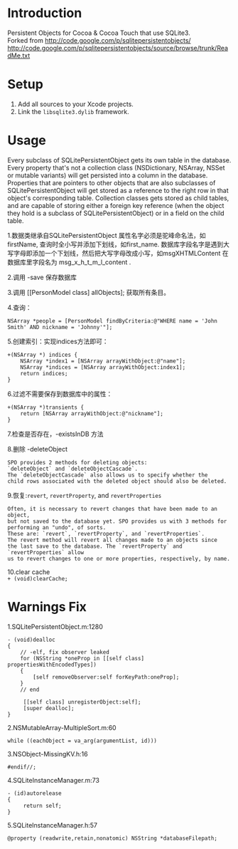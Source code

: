 Introduction
======================

Persistent Objects for Cocoa &amp; Cocoa Touch that use SQLite3. <br>
Forked from http://code.google.com/p/sqlitepersistentobjects/ <br>
http://code.google.com/p/sqlitepersistentobjects/source/browse/trunk/ReadMe.txt


Setup
=====================

1. Add all sources to your Xcode projects. 
2. Link the `libsqlite3.dylib` framework.


Usage
======================

Every subclass of SQLitePersistentObject gets its own table in the database. 
Every property that's not a collection class (NSDictionary, NSArray, NSSet or 
mutable variants) will get persisted into a column in the database. Properties
that are pointers to other objects that are also subclasses of 
SQLitePersistentObject will get stored as a reference to the right 
row in that object's corresponding table. Collection classes gets stored as 
child tables, and are capable of storing either a foreign key reference (when 
the object they hold is a subclass of SQLitePersistentObject) or in a field on 
the child table. 

1.数据类继承自SQLitePersistentObject
    属性名字必须是驼峰命名法，如firstName, 查询时全小写并添加下划线，如first_name.
    数据库字段名字是遇到大写字母即添加一个下划线，然后把大写字母改成小写，如msgXHTMLContent
    在数据库里字段名为 msg_x_h_t_m_l_content .
    
2.调用 -save 保存数据库

3.调用 [[PersonModel class] allObjects]; 获取所有条目。

4.查询：
```objc
NSArray *people = [PersonModel findByCriteria:@"WHERE name = 'John Smith' AND nickname = 'Johnny'"];
```

5.创建索引：实现indices方法即可：<br>
```objc
+(NSArray *) indices {
    NSArray *index1 = [NSArray arrayWithObject:@"name"];
    NSArray *indices = [NSArray arrayWithObject:index1];
    return indices;
} 
```

6.过滤不需要保存到数据库中的属性：<br>
```objc
+(NSArray *)transients {
    return [NSArray arrayWithObject:@"nickname"];
}
```

7.检查是否存在，-existsInDB 方法

8.删除 -deleteObject <br>
```
SPO provides 2 methods for deleting objects: 
`deleteObject` and `deleteObjectCascade`. 
The `deleteObjectCascade` also allows us to specify whether the 
child rows associated with the deleted object should also be deleted. 
```

9.恢复:`revert`, `revertProperty`, and `revertProperties`<br>
```
Often, it is necessary to revert changes that have been made to an object, 
but not saved to the database yet. SPO provides us with 3 methods for 
performing an "undo", of sorts. 
These are: `revert`, `revertProperty`, and `revertProperties`.
The revert method will revert all changes made to an objects since 
the last save to the database. The `revertProperty` and `revertProperties` allow
us to revert changes to one or more properties, respectively, by name.
```

10.clear cache<br>
`+ (void)clearCache;`


Warnings Fix
======================

1.SQLitePersistentObject.m:1280
```objc
- (void)dealloc
{
    // -elf, fix observer leaked
    for (NSString *oneProp in [[self class] propertiesWithEncodedTypes])
    {
        [self removeObserver:self forKeyPath:oneProp];
    }
    // end
  
     [[self class] unregisterObject:self];
     [super dealloc];
}
```

2.NSMutableArray-MultipleSort.m:60<br>
```objc
while ((eachObject = va_arg(argumentList, id))) 
```

3.NSObject-MissingKV.h:16
```objc 
#endif//; 
```

4.SQLiteInstanceManager.m:73
```objc
- (id)autorelease
{
     return self;
}
```

5.SQLiteInstanceManager.h:57
```objc
@property (readwrite,retain,nonatomic) NSString *databaseFilepath;
```

